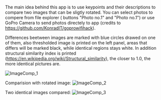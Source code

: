 The main idea behind this app is to use keypoints and their descriptions to compare two images that can be sligtly rotated. 
You can select photos to compere from file explorer ( buttons "Photo no.1" and "Photo no.1") or use GoPro Camera to send photos directely to app (credits to https://github.com/KonradIT/goprowifihack).

Differences beetween images are marked with blue circles drawed on one of them, also thresholded image is printed on the left panel, areas that differs will be marked black, while identical regions stays white. In addition structural similarity index is printed (https://en.wikipedia.org/wiki/Structural_similarity), the closer to 1.0, the more identical pictures are. 

![ImageComp_1](https://user-images.githubusercontent.com/101725341/158848362-26cfa4c7-4947-46b6-a426-1aec3a8640fe.PNG)

Comparision with rotated image: 
![ImageComp_2](https://user-images.githubusercontent.com/101725341/158850179-75f9efb8-9973-45d0-9f9d-ec0a4c7dbd27.PNG)

Two identical images compared:
![ImageComp_3](https://user-images.githubusercontent.com/101725341/158850463-ce7e867e-54a8-4a85-a629-f632d96a1ab2.PNG)
